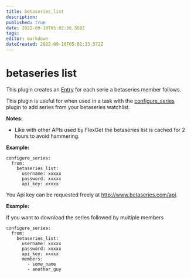 ```yaml
---
title: betaseries_list
description: 
published: true
date: 2022-09-18T05:02:56.550Z
tags: 
editor: markdown
dateCreated: 2022-09-18T05:02:33.572Z
---
```


# betaseries list
This plugin creates an [Entry](/Entry) for each serie a betaseries member follows.

This plugin is useful for when used in a task with the [configure_series](/Plugins/configure_series) plugin to add series from your betaseries watchlist.

**Notes:** 

 * Like with other APIs used by FlexGet the betaseries list is cached for 2 hours to avoid hammering.

**Example:**

```
configure_series:
  from:
    betaseries_list:
      username: xxxxx
      password: xxxxx
      api_key: xxxxx
```

You Api key can be requested freely at http://www.betaseries.com/api.

**Example:**

If you want to download the series followed by multiple members

```
configure_series:
  from:
    betaseries_list:
      username: xxxxx
      password: xxxxx
      api_key: xxxxx
      members:
        - some_name
        - another_guy            
```
